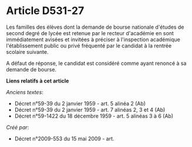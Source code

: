 # Article D531-27

Les familles des élèves dont la demande de bourse nationale d'études de second degré de lycée est retenue par le recteur
d'académie en sont immédiatement avisées et invitées à préciser à l'inspection académique l'établissement public ou privé
fréquenté par le candidat à la rentrée scolaire suivante.

A défaut de réponse, le candidat est considéré comme ayant renoncé à sa demande de bourse.

**Liens relatifs à cet article**

_Anciens textes_:

  - Décret n°59-39 du 2 janvier 1959 - art. 5 alinéa 2 (Ab)
  - Décret n°59-39 du 2 janvier 1959 - art. 7 alinéas 2, 3 et 4 (Ab)
  - Décret n°59-1422  du 18 décembre 1959 - art. 5 alinéas 3 à 6 (Ab)

_Créé par_:

  - Décret n°2009-553 du 15 mai 2009 - art.
